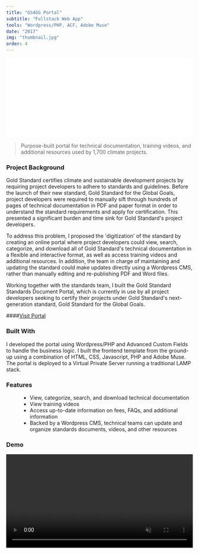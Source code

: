 ```yaml
---
title: "GS4GG Portal"
subtitle: "Fullstack Web App"
tools: "Wordpress/PHP, ACF, Adobe Muse"
date: "2017"
img: "thumbnail.jpg"
order: 4
---
```

<div style="text-align: center;">
   <img src="gs4gg-animated-logo.gif" alt="gabriel kuettel gs4gg" title="gabriel kuettel gs4gg">
</div>

> Purpose-built portal for technical documentation, training videos, and additional resources used by 1,700 climate projects.

### Project Background

Gold Standard certifies climate and sustainable development projects by requiring project developers to adhere to standards and guidelines. Before the launch of their new standard, Gold Standard for the Global Goals, project developers were required to manually sift through hundreds of pages of technical documentation in PDF and paper format in order to understand the standard requirements and apply for certification. This presented a significant burden and time sink for Gold Standard's project developers. 

To address this problem, I proposed the 'digitization' of the standard by creating an online portal where project developers could view, search, categorize, and download all of Gold Standard's technical documentation in a flexible and interactive format, as well as access training videos and additional resources. In addition, the team in charge of maintaining and updating the standard could make updates directly using a Wordpress CMS, rather than manually editing and re-publishing PDF and Word files. 

Working together with the standards team, I built the Gold Standard Standards Document Portal, which is currently in use by all project developers seeking to certify their projects under Gold Standard's next-generation standard, Gold Standard for the Global Goals.

####[Visit Portal](https://globalgoals.goldstandard.org/)

### Built With

 I developed the portal using Wordpress/PHP and Advanced Custom Fields to handle the business logic. I built the frontend template from the ground-up using a combination of HTML, CSS, Javascript, PHP and Adobe Muse. The portal is deployed to a Virtual Private Server running a traditional LAMP stack.

### Features 
<ul style="margin-left: 40px;">
   <li>View, categorize, search, and download technical documentation</li>
   <li>View training videos</li>
   <li>Access up-to-date information on fees, FAQs, and additional information </li>
   <li>Backed by a Wordpress CMS, technical teams can update and organize standards documents, videos, and other resources</li>
</ul>

### Demo

<video style="padding: 0 0 40px 0;" width="100%" muted controls loop>
    <source src="gs4gg-portal-demo.mp4" type="video/mp4">
</video>
